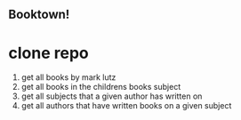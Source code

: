 ## Booktown!

# clone repo 


1. get all books by mark lutz
1. get all books in the childrens books subject
1. get all subjects that a given author has written on
1. get all authors that have written books on a given subject





